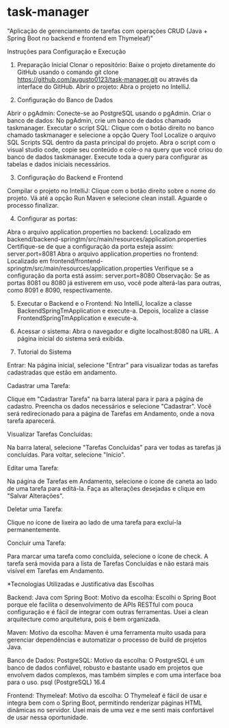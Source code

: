 # task-manager
"Aplicação de gerenciamento de tarefas com operações CRUD (Java + Spring Boot no backend e frontend em Thymeleaf)"

Instruções para Configuração e Execução

1. Preparação Inicial
Clonar o repositório: Baixe o projeto diretamente do GitHub usando o comando git clone https://github.com/augusto0123/task-manager.git ou através da interface do GitHub.
Abrir o projeto: Abra o projeto no IntelliJ.

2. Configuração do Banco de Dados
   
Abrir o pgAdmin: Conecte-se ao PostgreSQL usando o pgAdmin.
Criar o banco de dados: No pgAdmin, crie um banco de dados chamado taskmanager.
Executar o script SQL:
Clique com o botão direito no banco chamado taskmanager e selecione a opção Query Tool
Localize o arquivo SQL Scripts SQL dentro da pasta principal do projeto.
Abra o script com o visual studio code, copie seu conteúdo e cole-o na query que você criou do banco de dados taskmanager.
Execute toda a query para configurar as tabelas e dados iniciais necessários.

3. Configuração do Backend e Frontend
   
Compilar o projeto no IntelliJ:
Clique com o botão direito sobre o nome do projeto.
Vá até a opção Run Maven e selecione clean install.
Aguarde o processo finalizar.

4. Configurar as portas:

Abra o arquivo application.properties no backend:
Localizado em backend/backend-springtm/src/main/resources/application.properties
Certifique-se de que a configuração da porta esteja assim: server.port=8081
Abra o arquivo application.properties no frontend:
Localizado em frontend/frontend-springtm/src/main/resources/application.properties
Verifique se a configuração da porta está assim: server.port=8080
Observação: Se as portas 8081 ou 8080 já estiverem em uso, você pode alterá-las para outras, como 8091 e 8090, respectivamente.

5. Executar o Backend e o Frontend:
No IntelliJ, localize a classe BackendSpringTmApplication e execute-a.
Depois, localize a classe FrontendSpringTmApplication e execute-a.

6. Acessar o sistema:
Abra o navegador e digite localhost:8080 na URL.
A página inicial do sistema será exibida.

7. Tutorial do Sistema
   
Entrar: Na página inicial, selecione "Entrar" para visualizar todas as tarefas cadastradas que estão em andamento.

Cadastrar uma Tarefa:

Clique em "Cadastrar Tarefa" na barra lateral para ir para a página de cadastro.
Preencha os dados necessários e selecione "Cadastrar". Você será redirecionado para a página de Tarefas em Andamento, onde a nova tarefa aparecerá.

Visualizar Tarefas Concluídas:

Na barra lateral, selecione "Tarefas Concluídas" para ver todas as tarefas já concluídas. Para voltar, selecione "Início".

Editar uma Tarefa:

Na página de Tarefas em Andamento, selecione o ícone de caneta ao lado de uma tarefa para editá-la.
Faça as alterações desejadas e clique em "Salvar Alterações".

Deletar uma Tarefa:

Clique no ícone de lixeira ao lado de uma tarefa para excluí-la permanentemente.

Concluir uma Tarefa:

Para marcar uma tarefa como concluída, selecione o ícone de check.
A tarefa será movida para a lista de Tarefas Concluídas e não estará mais visível em Tarefas em Andamento.

*Tecnologias Utilizadas e Justificativa das Escolhas

Backend:
Java com Spring Boot:
Motivo da escolha: Escolhi o Spring Boot porque ele facilita o desenvolvimento de APIs RESTful com pouca configuração e é fácil de integrar com outras ferramentas. Usei a clean arquitecture como arquitetura, pois é bem organizada.

Maven:
Motivo da escolha: Maven é uma ferramenta muito usada para gerenciar dependências e automatizar o processo de build de projetos Java.

Banco de Dados:
PostgreSQL:
Motivo da escolha: O PostgreSQL é um banco de dados confiável, robusto e bastante usado em projetos que envolvem dados complexos, mas também simples e com uma interface boa para o uso.
psql (PostgreSQL) 16.4

Frontend:
Thymeleaf:
Motivo da escolha: O Thymeleaf é fácil de usar e integra bem com o Spring Boot, permitindo renderizar páginas HTML dinâmicas no servidor. Usei mais de uma vez e me senti mais confortável de usar nessa oportunidade.
